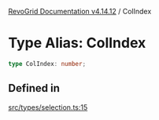 [RevoGrid Documentation v4.14.12](README.md) / ColIndex

# Type Alias: ColIndex

```ts
type ColIndex: number;
```

## Defined in

[src/types/selection.ts:15](https://github.com/revolist/revogrid/blob/ee1081dbd910f211c490863a4b642535e5dce01e/src/types/selection.ts#L15)
